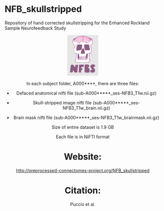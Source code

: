 # NFB_skullstripped
Repository of hand corrected skullstripping for the Enhanced Rockland Sample Neurofeedback Study

<center>
<img src="https://github.com/bpuccio/NFB_skullstripped/blob/master/logo.png" width=20% height=20%>
<center>


In each subject folder, A000****, there are three files:

* Defaced anatomical nifti file (sub-A000*****_ses-NFB3_T1w.nii.gz)

* Skull-stripped image nifti file (sub-A000*****_ses-NFB3_T1w_brain.nii.gz)

* Brain mask nifti file (sub-A000*****_ses-NFB3_T1w_brainmask.nii.gz)


Size of entire dataset is 1.9 GB

Each file is in NiFTI format


# Website:

http://preprocessed-connectomes-project.org/NFB_skullstripped


# Citation:

Puccio et al.
